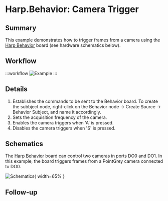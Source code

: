# Harp.Behavior: Camera Trigger


## Summary
This example demonstrates how to trigger frames from a camera using the [Harp Behavior](https://harp-tech.org/api/Harp.Behavior.html) board (see hardware schematics below). 


## Workflow
:::workflow
![Example](~/workflows/examples.starter/Harp/Behavior/ServoMotor/ServoMotor.bonsai)
:::



## Details
1. Establishes the commands to be sent to the Behavior board. To create the subbject node, right-click on the Behavior node -> Create Source -> Behavior Subject, and name it accordingly. 
2. Sets the acquisition frequency of the camera.
3. Enables the camera triggers when 'A' is pressed. 
4. Disables the camera triggers when 'S' is pressed.



## Schematics
The [Harp Behavior](https://harp-tech.org/api/Harp.Behavior.html) board can control two cameras in ports DO0 and DO1. In this example, the board triggers frames from a PointGrey camera connected to DO0. 

![Schematics](./CameraTrigger.png){ width=65% }


## Follow-up


